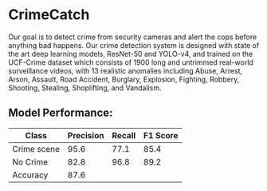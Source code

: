 # CrimeCatch

Our goal is to detect crime from security cameras and alert the cops before anything bad happens. Our crime detection system is designed with state of the art deep learning models, ResNet-50 and YOLO-v4, and trained on the UCF-Crime dataset which consists of 1900 long and untrimmed real-world surveillance videos, with 13 realistic anomalies including Abuse, Arrest, Arson, Assault, Road Accident, Burglary, Explosion, Fighting, Robbery, Shooting, Stealing, Shoplifting, and Vandalism.

## Model Performance:

| Class | Precision | Recall | F1 Score |
| --- | ----------- | --- | ----------- |
| Crime scene | 95.6 | 77.1 | 85.4 |
| No Crime | 82.8 | 96.8 | 89.2 |
| Accuracy | 87.6 |
